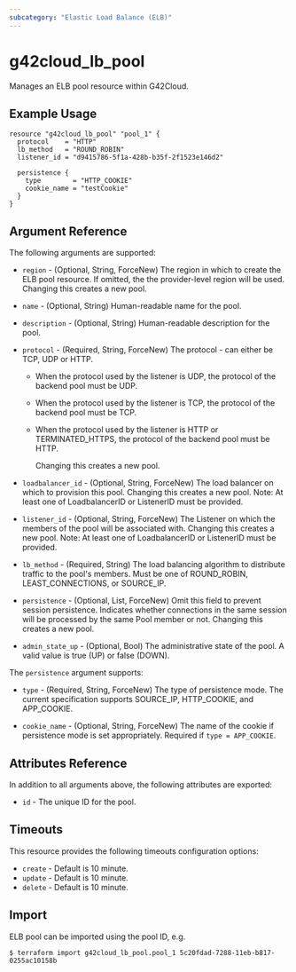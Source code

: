 ```yaml
---
subcategory: "Elastic Load Balance (ELB)"
---
```


# g42cloud_lb_pool

Manages an ELB pool resource within G42Cloud.

## Example Usage

```hcl
resource "g42cloud_lb_pool" "pool_1" {
  protocol    = "HTTP"
  lb_method   = "ROUND_ROBIN"
  listener_id = "d9415786-5f1a-428b-b35f-2f1523e146d2"

  persistence {
    type        = "HTTP_COOKIE"
    cookie_name = "testCookie"
  }
}
```

## Argument Reference

The following arguments are supported:

* `region` - (Optional, String, ForceNew) The region in which to create the ELB pool resource. If omitted, the the
  provider-level region will be used. Changing this creates a new pool.

* `name` - (Optional, String) Human-readable name for the pool.

* `description` - (Optional, String) Human-readable description for the pool.

* `protocol` - (Required, String, ForceNew) The protocol - can either be TCP, UDP or HTTP.
  + When the protocol used by the listener is UDP, the protocol of the backend pool must be UDP.
  + When the protocol used by the listener is TCP, the protocol of the backend pool must be TCP.
  + When the protocol used by the listener is HTTP or TERMINATED_HTTPS, the protocol of the backend pool must be HTTP.

      Changing this creates a new pool.

* `loadbalancer_id` - (Optional, String, ForceNew) The load balancer on which to provision this pool. Changing this
  creates a new pool. Note:  At least one of LoadbalancerID or ListenerID must be provided.

* `listener_id` - (Optional, String, ForceNew) The Listener on which the members of the pool will be associated with.
  Changing this creates a new pool. Note:  At least one of LoadbalancerID or ListenerID must be provided.

* `lb_method` - (Required, String) The load balancing algorithm to distribute traffic to the pool's members. Must be one
  of ROUND_ROBIN, LEAST_CONNECTIONS, or SOURCE_IP.

* `persistence` - (Optional, List, ForceNew) Omit this field to prevent session persistence. Indicates whether
  connections in the same session will be processed by the same Pool member or not. Changing this creates a new pool.

* `admin_state_up` - (Optional, Bool) The administrative state of the pool. A valid value is true (UP) or false (DOWN).

The `persistence` argument supports:

* `type` - (Required, String, ForceNew) The type of persistence mode. The current specification supports SOURCE_IP,
  HTTP_COOKIE, and APP_COOKIE.

* `cookie_name` - (Optional, String, ForceNew) The name of the cookie if persistence mode is set appropriately. Required
  if `type = APP_COOKIE`.

## Attributes Reference

In addition to all arguments above, the following attributes are exported:

* `id` - The unique ID for the pool.

## Timeouts

This resource provides the following timeouts configuration options:

* `create` - Default is 10 minute.
* `update` - Default is 10 minute.
* `delete` - Default is 10 minute.

## Import

ELB pool can be imported using the pool ID, e.g.

```
$ terraform import g42cloud_lb_pool.pool_1 5c20fdad-7288-11eb-b817-0255ac10158b
```
